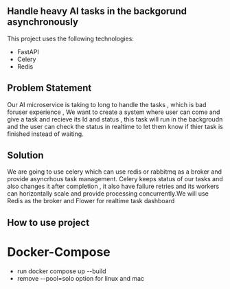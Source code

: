 ## Handle heavy AI tasks in the backgorund asynchronously

This project uses the following technologies:
- FastAPI
- Celery
- Redis



## Problem Statement

Our AI microservice is taking to long to handle the tasks , which is bad foruser experience , We want to create a system 
where user can come and give a task and recieve its Id and status , this task will run in the backgroudn and the user can 
check the status in realtime to let them know if thier task is finished instead of waiting.


## Solution

We are going to use celery which can use redis or rabbitmq as a broker and provide asyncrhous task management.
Celery keeps status of our tasks and also changes it after completion , it also have failure retries and its workers can
horizontally scale and provide processing concurrently.We will use Redis as the broker and Flower for realtime task dashboard

## How to use project

# Docker-Compose
- run docker compose up --build
- remove --pool=solo option for linux and mac


